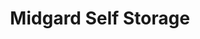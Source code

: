 ---
title: "Midgard Self Storage"
url: /stephens-city/midgard-self-storage-warrior-drive/
shop: storage rental
---